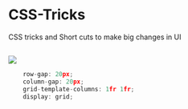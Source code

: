 # CSS-Tricks
CSS tricks and Short cuts to make big changes in UI 

## 
![](./images/Image1.PNG)
``` javascript
    row-gap: 20px;
    column-gap: 20px;
    grid-template-columns: 1fr 1fr;
    display: grid;
```

